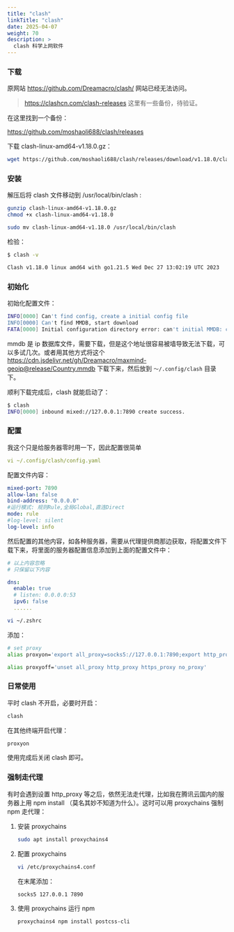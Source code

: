```yaml
---
title: "clash"
linkTitle: "clash"
date: 2025-04-07
weight: 70
description: >
  clash 科学上网软件
---
```


### 下载

原网站 https://github.com/Dreamacro/clash/ 网站已经无法访问。

> https://clashcn.com/clash-releases 这里有一些备份，待验证。

在这里找到一个备份：

https://github.com/moshaoli688/clash/releases

下载 clash-linux-amd64-v1.18.0.gz：

```bash
wget https://github.com/moshaoli688/clash/releases/download/v1.18.0/clash-linux-amd64-v1.18.0.gz
```

### 安装

解压后将 clash 文件移动到 /usr/local/bin/clash :

```bash
gunzip clash-linux-amd64-v1.18.0.gz
chmod +x clash-linux-amd64-v1.18.0

sudo mv clash-linux-amd64-v1.18.0 /usr/local/bin/clash
```

检验：

```bash
$ clash -v      

Clash v1.18.0 linux amd64 with go1.21.5 Wed Dec 27 13:02:19 UTC 2023
```

### 初始化

初始化配置文件：

```bash
INFO[0000] Can't find config, create a initial config file 
INFO[0000] Can't find MMDB, start download              
FATA[0000] Initial configuration directory error: can't initial MMDB: can't download MMDB: Get "https://cdn.jsdelivr.net/gh/Dreamacro/maxmind-geoip@release/Country.mmdb": read tcp 10.1.20.3:57604->8.7.198.46:443: read: connection reset by peer 
```

mmdb 是 ip 数据库文件，需要下载，但是这个地址很容易被墙导致无法下载，可以多试几次。或者用其他方式将这个 https://cdn.jsdelivr.net/gh/Dreamacro/maxmind-geoip@release/Country.mmdb 下载下来，然后放到 `～/.config/clash` 目录下。

顺利下载完成后，clash 就能启动了：

```bash
$ clash
INFO[0000] inbound mixed://127.0.0.1:7890 create success. 
```

### 配置

我这个只是给服务器零时用一下，因此配置很简单

```yaml
vi ~/.config/clash/config.yaml
```

配置文件内容：

```yaml
mixed-port: 7890
allow-lan: false
bind-address: "0.0.0.0"
#运行模式: 规则Rule,全局Global,直连Direct
mode: rule
#log-level: silent
log-level: info
```

然后配置的其他内容，如各种服务器，需要从代理提供商那边获取，将配置文件下载下来，将里面的服务器配置信息添加到上面的配置文件中：

```yaml
# 以上内容忽略
# 只保留以下内容

dns:
  enable: true
  # listen: 0.0.0.0:53
  ipv6: false
  ......
```

```bash
vi ~/.zshrc
```

添加：

```bash
# set proxy 
alias proxyon='export all_proxy=socks5://127.0.0.1:7890;export http_proxy=http://127.0.0.1:7890;export https_proxy=http://127.0.0.1:7890;export no_proxy=127.0.0.1,localhost,local,.local,.lan,192.168.0.0/16,10.0.0.0/16'

alias proxyoff='unset all_proxy http_proxy https_proxy no_proxy'
```

### 日常使用

平时 clash 不开启，必要时开启：

```bash
clash
```

在其他终端开启代理：

```bash
proxyon
```

使用完成后关闭 clash 即可。

### 强制走代理

有时会遇到设置 http_proxy 等之后，依然无法走代理，比如我在腾讯云国内的服务器上用 npm install （莫名其妙不知道为什么）。这时可以用 proxychains 强制 npm 走代理：

1. 安装 proxychains

    ```bash
    sudo apt install proxychains4
    ```

2. 配置 proxychains

    ```bash
    vi /etc/proxychains4.conf
    ```

    在末尾添加：

    ```properties
    socks5 127.0.0.1 7890
    ```

3. 使用 proxychains 运行 npm

    ```bash
    proxychains4 npm install postcss-cli
    ```






